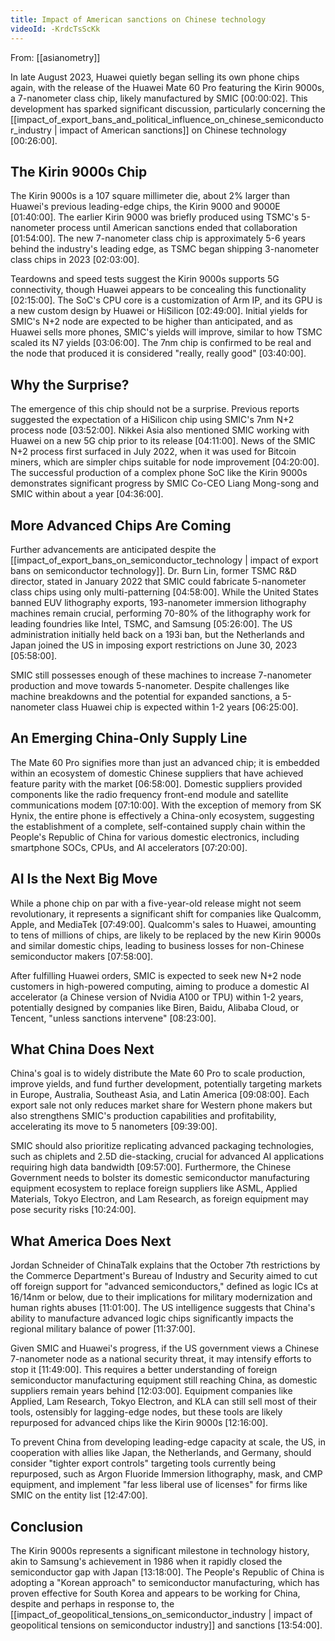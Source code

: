 ```yaml
---
title: Impact of American sanctions on Chinese technology
videoId: -KrdcTsScKk
---
```


From: [[asianometry]] <br/> 

In late August 2023, Huawei quietly began selling its own phone chips again, with the release of the Huawei Mate 60 Pro featuring the Kirin 9000s, a 7-nanometer class chip, likely manufactured by SMIC <a class="yt-timestamp" data-t="00:00:02">[00:00:02]</a>. This development has sparked significant discussion, particularly concerning the [[impact_of_export_bans_and_political_influence_on_chinese_semiconductor_industry | impact of American sanctions]] on Chinese technology <a class="yt-timestamp" data-t="00:26:00">[00:26:00]</a>.

## The Kirin 9000s Chip

The Kirin 9000s is a 107 square millimeter die, about 2% larger than Huawei's previous leading-edge chips, the Kirin 9000 and 9000E <a class="yt-timestamp" data-t="01:40:00">[01:40:00]</a>. The earlier Kirin 9000 was briefly produced using TSMC's 5-nanometer process until American sanctions ended that collaboration <a class="yt-timestamp" data-t="01:54:00">[01:54:00]</a>. The new 7-nanometer class chip is approximately 5-6 years behind the industry's leading edge, as TSMC began shipping 3-nanometer class chips in 2023 <a class="yt-timestamp" data-t="02:03:00">[02:03:00]</a>.

Teardowns and speed tests suggest the Kirin 9000s supports 5G connectivity, though Huawei appears to be concealing this functionality <a class="yt-timestamp" data-t="02:15:00">[02:15:00]</a>. The SoC's CPU core is a customization of Arm IP, and its GPU is a new custom design by Huawei or HiSilicon <a class="yt-timestamp" data-t="02:49:00">[02:49:00]</a>. Initial yields for SMIC's N+2 node are expected to be higher than anticipated, and as Huawei sells more phones, SMIC's yields will improve, similar to how TSMC scaled its N7 yields <a class="yt-timestamp" data-t="03:06:00">[03:06:00]</a>. The 7nm chip is confirmed to be real and the node that produced it is considered "really, really good" <a class="yt-timestamp" data-t="03:40:00">[03:40:00]</a>.

## Why the Surprise?

The emergence of this chip should not be a surprise. Previous reports suggested the expectation of a HiSilicon chip using SMIC's 7nm N+2 process node <a class="yt-timestamp" data-t="03:52:00">[03:52:00]</a>. Nikkei Asia also mentioned SMIC working with Huawei on a new 5G chip prior to its release <a class="yt-timestamp" data-t="04:11:00">[04:11:00]</a>. News of the SMIC N+2 process first surfaced in July 2022, when it was used for Bitcoin miners, which are simpler chips suitable for node improvement <a class="yt-timestamp" data-t="04:20:00">[04:20:00]</a>. The successful production of a complex phone SoC like the Kirin 9000s demonstrates significant progress by SMIC Co-CEO Liang Mong-song and SMIC within about a year <a class="yt-timestamp" data-t="04:36:00">[04:36:00]</a>.

## More Advanced Chips Are Coming

Further advancements are anticipated despite the [[impact_of_export_bans_on_semiconductor_technology | impact of export bans on semiconductor technology]]. Dr. Burn Lin, former TSMC R&D director, stated in January 2022 that SMIC could fabricate 5-nanometer class chips using only multi-patterning <a class="yt-timestamp" data-t="04:58:00">[04:58:00]</a>. While the United States banned EUV lithography exports, 193-nanometer immersion lithography machines remain crucial, performing 70-80% of the lithography work for leading foundries like Intel, TSMC, and Samsung <a class="yt-timestamp" data-t="05:26:00">[05:26:00]</a>. The US administration initially held back on a 193i ban, but the Netherlands and Japan joined the US in imposing export restrictions on June 30, 2023 <a class="yt-timestamp" data-t="05:58:00">[05:58:00]</a>.

SMIC still possesses enough of these machines to increase 7-nanometer production and move towards 5-nanometer. Despite challenges like machine breakdowns and the potential for expanded sanctions, a 5-nanometer class Huawei chip is expected within 1-2 years <a class="yt-timestamp" data-t="06:25:00">[06:25:00]</a>.

## An Emerging China-Only Supply Line

The Mate 60 Pro signifies more than just an advanced chip; it is embedded within an ecosystem of domestic Chinese suppliers that have achieved feature parity with the market <a class="yt-timestamp" data-t="06:58:00">[06:58:00]</a>. Domestic suppliers provided components like the radio frequency front-end module and satellite communications modem <a class="yt-timestamp" data-t="07:10:00">[07:10:00]</a>. With the exception of memory from SK Hynix, the entire phone is effectively a China-only ecosystem, suggesting the establishment of a complete, self-contained supply chain within the People's Republic of China for various domestic electronics, including smartphone SOCs, CPUs, and AI accelerators <a class="yt-timestamp" data-t="07:20:00">[07:20:00]</a>.

## AI Is the Next Big Move

While a phone chip on par with a five-year-old release might not seem revolutionary, it represents a significant shift for companies like Qualcomm, Apple, and MediaTek <a class="yt-timestamp" data-t="07:49:00">[07:49:00]</a>. Qualcomm's sales to Huawei, amounting to tens of millions of chips, are likely to be replaced by the new Kirin 9000s and similar domestic chips, leading to business losses for non-Chinese semiconductor makers <a class="yt-timestamp" data-t="07:58:00">[07:58:00]</a>.

After fulfilling Huawei orders, SMIC is expected to seek new N+2 node customers in high-powered computing, aiming to produce a domestic AI accelerator (a Chinese version of Nvidia A100 or TPU) within 1-2 years, potentially designed by companies like Biren, Baidu, Alibaba Cloud, or Tencent, "unless sanctions intervene" <a class="yt-timestamp" data-t="08:23:00">[08:23:00]</a>.

## What China Does Next

China's goal is to widely distribute the Mate 60 Pro to scale production, improve yields, and fund further development, potentially targeting markets in Europe, Australia, Southeast Asia, and Latin America <a class="yt-timestamp" data-t="09:08:00">[09:08:00]</a>. Each export sale not only reduces market share for Western phone makers but also strengthens SMIC's production capabilities and profitability, accelerating its move to 5 nanometers <a class="yt-timestamp" data-t="09:39:00">[09:39:00]</a>.

SMIC should also prioritize replicating advanced packaging technologies, such as chiplets and 2.5D die-stacking, crucial for advanced AI applications requiring high data bandwidth <a class="yt-timestamp" data-t="09:57:00">[09:57:00]</a>. Furthermore, the Chinese Government needs to bolster its domestic semiconductor manufacturing equipment ecosystem to replace foreign suppliers like ASML, Applied Materials, Tokyo Electron, and Lam Research, as foreign equipment may pose security risks <a class="yt-timestamp" data-t="10:24:00">[10:24:00]</a>.

## What America Does Next

Jordan Schneider of ChinaTalk explains that the October 7th restrictions by the Commerce Department's Bureau of Industry and Security aimed to cut off foreign support for "advanced semiconductors," defined as logic ICs at 16/14nm or below, due to their implications for military modernization and human rights abuses <a class="yt-timestamp" data-t="11:01:00">[11:01:00]</a>. The US intelligence suggests that China's ability to manufacture advanced logic chips significantly impacts the regional military balance of power <a class="yt-timestamp" data-t="11:37:00">[11:37:00]</a>.

Given SMIC and Huawei's progress, if the US government views a Chinese 7-nanometer node as a national security threat, it may intensify efforts to stop it <a class="yt-timestamp" data-t="11:49:00">[11:49:00]</a>. This requires a better understanding of foreign semiconductor manufacturing equipment still reaching China, as domestic suppliers remain years behind <a class="yt-timestamp" data-t="12:03:00">[12:03:00]</a>. Equipment companies like Applied, Lam Research, Tokyo Electron, and KLA can still sell most of their tools, ostensibly for lagging-edge nodes, but these tools are likely repurposed for advanced chips like the Kirin 9000s <a class="yt-timestamp" data-t="12:16:00">[12:16:00]</a>.

To prevent China from developing leading-edge capacity at scale, the US, in cooperation with allies like Japan, the Netherlands, and Germany, should consider "tighter export controls" targeting tools currently being repurposed, such as Argon Fluoride Immersion lithography, mask, and CMP equipment, and implement "far less liberal use of licenses" for firms like SMIC on the entity list <a class="yt-timestamp" data-t="12:47:00">[12:47:00]</a>.

## Conclusion

The Kirin 9000s represents a significant milestone in technology history, akin to Samsung's achievement in 1986 when it rapidly closed the semiconductor gap with Japan <a class="yt-timestamp" data-t="13:18:00">[13:18:00]</a>. The People's Republic of China is adopting a "Korean approach" to semiconductor manufacturing, which has proven effective for South Korea and appears to be working for China, despite and perhaps in response to, the [[impact_of_geopolitical_tensions_on_semiconductor_industry | impact of geopolitical tensions on semiconductor industry]] and sanctions <a class="yt-timestamp" data-t="13:54:00">[13:54:00]</a>.